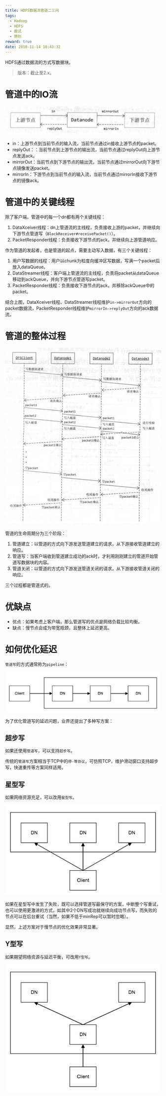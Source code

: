 ```yaml
---
title: HDFS数据流管道二三问
tags:
  - Hadoop
  - HDFS
  - 面试
  - 原创
reward: true
date: 2018-11-14 18:43:32
---
```


HDFS通过数据流的方式写数据块。

<!--more-->

>版本：截止至2.x。

# 管道中的IO流

![管道中的IO流](../../qiniu/static/images/HDFS数据流管道二三问/管道中的IO流.png)

* in：上游节点到当前节点的输入流，当前节点通过in接收上游节点的packet。
* replyOut：：当前节点到上游节点的输出流，当前节点通过replyOut向上游节点发送ack。
* mirrorOut：当前节点到下游节点的输出流，当前节点通过mirrorOut向下游节点镜像发送packet。
* mirrorIn：下游节点到当前节点的输入流，当前节点通过mirrorIn接收下游节点的镜像ack。

# 管道中的关键线程

除了客户端，管道中的每一个dn都有两个关键线程：

1. DataXceiver线程：dn上管道流的主线程，负责接收上游的packet，并继续向下游节点管道写（`BlockReceiver#receivePacket()`）。
2. PacketResponder线程：负责接收下游节点的ack，并继续向上游管道响应。

作为管道的发起者，也是管道的起点，需要主动写入数据，有三个关键线程：

1. 用户写数据的线程：用户以chunk为粒度向缓冲区写数据，写满一个packet后放入dataQueue。
2. DataStreamer线程：客户端上管道流的主线程，负责将packet从dataQueue移动到ackQueue，并向下游节点管道写packet。
3. PacketResponder线程：负责接收下游节点的ack，并移除ackQueue中的packet。

结合上图，DataXceiver线程、DataStreamer线程维护`in->mirrorOut`方向的packet数据流，PacketResponder线程维护`mirrorIn->replyOut`方向的ack数据流。

# 管道的整体过程

![管道的整体过程](../../qiniu/static/images/HDFS数据流管道二三问/管道的整体过程.png)

管道的生命周期分为三个阶段：

1. 管道建立：以管道的方式向下游发送管道建立的请求，从下游接收管道建立的响应。
2. 管道写：当客户端收到管道建立成功的ack时，才利用刚刚建立的管道开始管道写数据块的内容。
3. 管道关闭：以管道的方式向下游发送管道关闭的请求，从下游接收管道关闭的响应。

三个过程都是管道式的。

# 优缺点

* 优点：如果考虑上客户端，那么管道写的优点是网络负载比较均衡。
* 缺点：慢节点会成为带宽瓶颈，且整体上延迟更高。

# 如何优化延迟

`管道写`的方式通常称为`pipeline`：

![管道写](../../qiniu/static/images/HDFS数据流管道二三问/管道写.png)

为了优化管道写的延迟问题，业界还提出了多种写方案：

## 超步写

如果还使用`管道写`，可以支持`超步写`。

传统的`管道写`方案相当于TCP中的`停-等协议`，可仿照TCP，维护滑动窗口支持超步写，快速重传等方案同样适用。

## 星型写

如果网络资源充足，可以改用`星型写`。

![星型写](../../qiniu/static/images/HDFS数据流管道二三问/星型写.png)

如果在星型写中发生了失败，既可以选择管道写最保守的方案，中断整个写重试，也可以使用更激进的方式，如其中2个DN写成功就继续向成功节点写，而失败的节点可以在后台重试（当然，如果不低于minRep可以暂时忽略）。

显然，上述方案对于慢节点的优化效果非常显著。

## Y型写

如果期望网络资源与延迟平衡，可改用`Y型写`。

![Y型写](../../qiniu/static/images/HDFS数据流管道二三问/Y型写.png)
